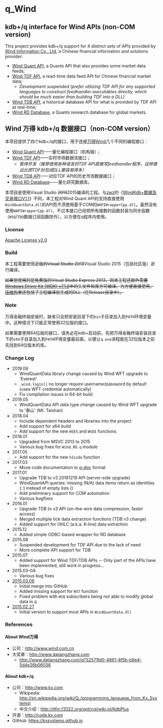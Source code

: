 # q_Wind

## kdb+/q interface for Wind APIs (non-COM version)

This project provides kdb+/q support for 4 distinct sets of APIs provided by [Wind Information Co., Ltd][Wind Info], a Chinese financial information and solutions provider:
* [Wind Quant API][], a Quants API that also provides some market data feeds;
* [Wind TDF API][], a read-time data feed API for Chinese financial market data;
  * *Development suspended (prefer utilizing TDF API for any supported languages to construct feedhandler executables directly, which should be much easier than building TDF into a DLL).*
* [Wind TDB API][], a historical database API for what is provided by TDF API at real-time;
* [Wind RD Database][], a Quants research database for global markets.

## Wind 万得 kdb+/q 数据接口（non-COM version）

本项目提供了四个kdb+/q的接口，用于连接[万得Wind][Wind Info]几个不同的编程接口：
* [Wind Quant API][]——量化编程接口（机构版）；
* [Wind TDF API][]——实时市场数据流接口；
  * *暂停开发（推荐使用各种语言的TDF API直接写feedhandler程序，这样做远比把TDF封包成DLL要容易得多）*
* [Wind TDB API][]——对应TDF API的历史市场数据接口；
* [Wind RD Database][]——量化研究数据库。

本项目是使用Visual Studio <del>2013</del>2015编译的工程。与[zwz][]的《[WindKdb+数据及交易接口V1.1][WindKdb+]》不同，本工程对Wind Quant API的支持直接使用`WindQuantData.dll`的API而不须使用基于COM的`WAPIWrapperCpp.dll`。虽然没有使用`WAPIWrapperCpp.dll`，不过本接口已经把所有接数的函数封装为同步函数（`WSQ`/`TDQ`数据订阅函数除外），以方便在q程序内使用。

### License

[Apache License v2.0](http://www.apache.org/licenses/LICENSE-2.0)

### Build

本工程需要使用<del>正版的Visual Studio 2013</del>Visual Studio 2015（包括社区版）进行编译。

<del>如果您使用的是免费版的Visual Studio Express 2013，则本工程还额外需要[Windows Driver Kit (WDK) v7.1.0][WDK]中的头文件和库方可编译。为方便直接使用，[压缩包](./packaged/)里还包括了工程编译后生成的DLL（在Release目录中）。</del>

### Note

万得金融终端安装时，缺省只会把安装目录下的`bin`子目录加入到`PATH`环境变量中。这种情况下只能正常使用32位版的接口。

如果需要使用64位版的接口，请务必在kdb+启动前，先把万得金融终端安装目录下的`x64`子目录加入到`PATH`环境变量最前面，以便让`q.exe`进程能在32位版本之前先找到64位版本的库。

### Change Log

* 2019.09
  * WindQuantData library change caused by Wind WFT upgrade to 'Everest'
  * `.wind.login[]` no longer require username/password by default (uses WFT credential automatically)
  * Fix compilation issues in 64-bit build
* 2019.05
  - WindQuantData API data type change caused by Wind WFT upgrade to '泰山' (Mt. Taishan)
* 2018.04
  * Include dependent headers and libraries into the project
  * Add support for x64 build
  * Add support for the new `WSES` and `WSEE` functions
* 2018.01
  * Upgraded from MSVC 2013 to 2015
  * Various bug fixes for `Wind_RD.q` module
* 2017.05
  * Add support for the new `h2code` function
* 2017.03
  * Move code documentation to [q-doc](https://github.com/FlyingOE/q-doc) format
* 2017.01
  * Upgrade TDB to v3.20161219 API (server-side upgrade)
  * WindQuantAPI queries: missing (N/A) data items return as identities (::) instead of empty lists ()
  * Add preliminary support for COM automation
  * Various bugfixes
* 2016.01
  * Upgrade TDB to v3 API (on-the-wire data compression, faster access)
  * Merged multiple tick data extraction functions (TDB v3 change)
  * Added support for OHLC (a.k.a. K-line) data extraction
* 2015.12
  * Added simple ODBC-based wrapper for RD database
* 2015.08
  * Suspended development for TDF API due to the lack of need
  * More complete API support for TDB
* 2015.07
  * Added support for Wind TDF/TDB APIs -- Only part of the APIs have been implemented, still work in progress...
* 2015.03&ndash;04
  * Various bug fixes
* [2015.03.06](./packaged/q_Wind-2015.03.06.zip)
  * Initial merge into GitHub
  * Added missing support for `WST` function
  * Fixed problem with `WSQ` subscribers being not able to modify global data in q
* [2015.02.27](./packaged/CE.kdb+-2015.02.27.zip)
  * Initial version to support most APIs in `WindQuantData.dll`

### References

[Kx]:    http://www.kx.com
[github_c]:   https://github.com/KxSystems/kdb/tree/master/c/c
[github_w]:   https://github.com/KxSystems/kdb
[WDK]:   http://www.microsoft.com/en-us/download/details.aspx?id=11800
[Wind Info]:      http://www.wind.com.cn/En/
[Wind Quant API]: http://www.dajiangzhang.com/download
[Wind TDF API]: -
[Wind TDB API]: -
[Wind RD Database]: -
[zwz]:            http://www.dajiangzhang.com/u?4bf215b5-2c07-4b70-91ec-09d8269e48e2
[WindKdb+]:       http://www.dajiangzhang.com/q?fc42e518-3ced-4b97-833e-5f6673a7127b

#### About Wind万得

* 公司：<http://www.wind.com.cn>
* 大奖章：<http://www.dajiangzhang.com>
  * <http://www.dajiangzhang.com/q?32571fd0-4861-4f5b-b8e4-5d4e26b06036>

#### About kdb+/q

* 公司：<http://www.kx.com>
  * Wikipedia: <http://en.wikipedia.org/wiki/Q_(programming_language_from_Kx_Systems)>
  * 中文介绍：<http://itfin.f3322.org/opt/cgi/wiki.pl/KdbPlus>
* 开源：<http://code.kx.com>
* GitHub: <https://kxsystems.github.io>
